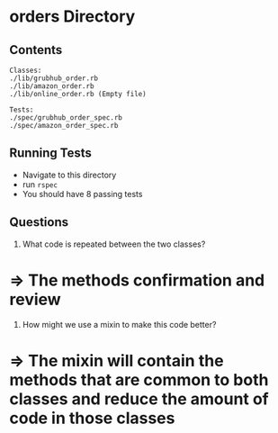 # orders Directory

## Contents
```
Classes:
./lib/grubhub_order.rb
./lib/amazon_order.rb
./lib/online_order.rb (Empty file)

Tests:
./spec/grubhub_order_spec.rb
./spec/amazon_order_spec.rb
```

## Running Tests

* Navigate to this directory
* run `rspec`
* You should have 8 passing tests

## Questions
  1. What code is repeated between the two classes? 
  # => The methods confirmation and review
  1. How might we use a mixin to make this code better? 
  # => The mixin will contain the methods that are common to both classes and reduce the amount of code in those classes
